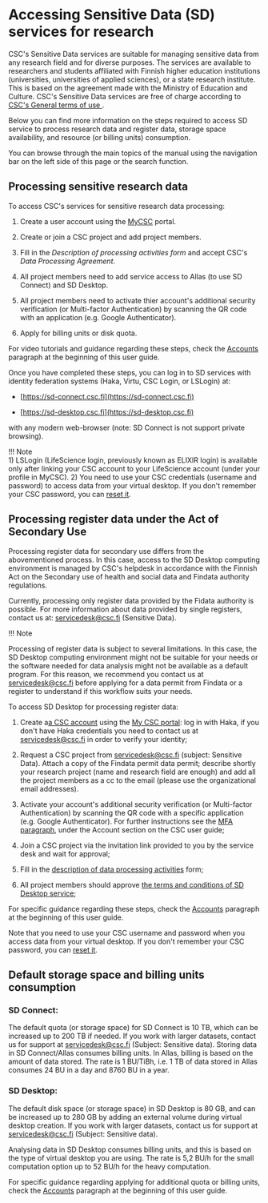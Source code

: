 # Accessing Sensitive Data (SD) services for research
  
 	 
  
CSC's Sensitive Data services are suitable for managing sensitive data from any research field and for diverse purposes. The services are available to researchers and students affiliated with Finnish higher education institutions (universities, universities of applied sciences), or a state research institute. This is based on the agreement made with the Ministry of Education and Culture. CSC's Sensitive Data services are free of charge according to [CSC's General terms of use ](https://research.csc.fi/general-terms-of-use). 

Below you can find more information on the steps required to access SD service to process research data and register data, storage space availability, and resource (or billing units) consumption. 
  
You can browse through the main topics of the manual using the navigation bar on the left side of this page or the search function.	 
  

## Processing sensitive research data
 	 
  
To access CSC's services for sensitive research data processing:
 

 1. Create a user account using the [MyCSC](https://my.csc.fi) portal.  
  
 2. Create or join a CSC project and add project members.	 
  
 
 3. Fill in the _Description of processing activities form_ and accept CSC's _Data Processing Agreement_.	 
  
 	
 4. All project members need to add service access to Allas (to use SD Connect) and SD Desktop.	 
  
 	
 5. All project members need to activate thier account's additional security verification (or Multi-factor Authentication) by scanning the QR code with an application (e.g. Google Authenticator).	 
  
 6. Apply for billing units or disk quota.	 
  
 	
For video tutorials and guidance regarding these steps, check the [Accounts](../../accounts/index.md) paragraph at the beginning of this user guide.	 
  
 	 
  
Once you have completed these steps, you can log in to SD services with identity federation systems (Haka, Virtu, CSC Login, or LSLogin) at:	 
  
 	
 * [https://sd-connect.csc.fi](https://sd-connect.csc.fi) 	 
  
 * [https://sd-desktop.csc.fi](https://sd-desktop.csc.fi)	 
  
 	 
  
with any modern web-browser (note: SD Connect is not support private browsing). 

  
!!! Note	 
    1) LSLogin (LifeScience login, previously known as ELIXIR login) is available only after linking your CSC account to your LifeScience account (under your profile in MyCSC). 2) You need to use your CSC credentials (username and password) to access data from your virtual desktop. If you don't remember your CSC password, you can [reset it](../../accounts/how-to-change-password.md).	 

 	 
  
## Processing register data under the Act of Secondary Use	 
  
 	 
  
Processing register data for secondary use differs from the abovementioned process. In this case, access to the SD Desktop computing environment is managed by CSC's helpdesk in accordance with the Finnish Act on the Secondary use of health and social data and Findata authority regulations. 	 
  
Currently, processing only register data provided by the Fidata authority is possible. For more information about data provided by single registers, contact us at: servicedesk@csc.fi (Sensitive Data).	 
 
!!! Note 	 
  
 Processing of register data is subject to several limitations. In this case, the SD Desktop computing environment might not be suitable for your needs or the software needed for data analysis might not be available as a default program. For this reason, we recommend you contact us at servicedesk@csc.fi before applying for a data permit from Findata or a register to understand if this workflow suits your needs.	 
  
 To access SD Desktop for processing register data:
  
1. Create a[a CSC account](../../accounts/how-to-create-new-user-account.md) using the [My CSC portal](https://my.csc.fi): log in with Haka, if you don't have Haka credentials you need to contact us at servicedesk@csc.fi in order to verify your identity;	 
   
  
2. Request a CSC project from servicedesk@csc.fi (subject: Sensitive Data). Attach a copy of the Findata permit data permit; describe shortly your research project (name and research field are enough) and add all the project members as a cc to the email (please use the organizational email addresses).	 
  
 	 
3. Activate your account's additional security verification (or Multi-factor Authentication) by scanning the QR code with a specific application (e.g. Google Authenticator). For further instructions see the [MFA paragraph](../../accounts/mfa.md), under the Account section on the CSC user guide;	 
  
 	 
4. Join a CSC project via the invitation link provided to you by the service desk and wait for approval;	 
  
 	
5. Fill in the [description of data processing activities](../../accounts/when-your-project-handles-personal-data.md) form;	 
  
 	 
6. All project members should approve [the terms and conditions of SD Desktop service](../../accounts/how-to-add-service-access-for-project.md#member);	 
  
 	 
  
For specific guidance regarding these steps, check the [Accounts](../../accounts/index.md) paragraph at the beginning of this user guide.	 
  
Note that you need to use your CSC username and password when you access data from your virtual desktop. If you don't remember your CSC password, you can [reset it](../../accounts/how-to-change-password.md).	 
  
 	 
  
 	 
 ## Default storage space and billing units consumption


### SD Connect:

The default quota (or storage space) for SD Connect is 10 TB, which can be increased up to 200 TB if needed. If you work with larger datasets, contact us for support at servicedesk@csc.fi (Subject: Sensitive data).
Storing data in SD Connect/Allas consumes billing units. In Allas, billing is based on the amount of data stored. The rate is 1 BU/TiBh, i.e. 1 TB of data stored in Allas consumes 24 BU in a day and 8760 BU in a year.

### SD Desktop:

The default disk space (or storage space) in SD Desktop is 80 GB, and can be increased up  to 280 GB by adding an external volume during virtual desktop creation. If you work with larger datasets, contact us for support at servicedesk@csc.fi (Subject: Sensitive data).

Analysing data in SD Desktop consumes billing units, and this is based on the type of virtual desktop you are using. The rate is 5,2 BU/h for the small computation option up to 52 BU/h for the heavy computation. 

For specific guidance regarding applying for additional quota or billing units, check the [Accounts](../../accounts/index.md) paragraph at the beginning of this user guide.	 
  
